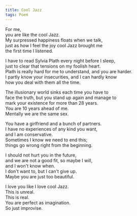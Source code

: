 ```yaml
---
title: Cool Jazz
tags: Poem
---
```


For me,   
you are like the cool Jazz.  
My surpressed happiness floats when we talk,   
just as how I feel the joy cool Jazz brought me   
the first time I listened.   

<!--more-->

I have to read Sylvia Plath every night before I sleep,  
just to clear that tensions on my foolish heart.  
Plath is really hard for me to understand, and you are harder.  
I partly know your insecurities, and I can hardly know   
how you deal with them all the time.   

The illusionary world sinks each time you have to  
face the truth, but you stand up again and manage to  
mark your existence for more than 28 years.  
You are 10 years ahead of me.  
Mentally we are the same sex.  

You have a girlfriend and a bunch of partners.  
I have no experiences of any kind you want,  
and I am conservative.  
Sometimes I know we need to end this;  
things go wrong right from the beginning.  

I should not hurt you in the future,  
and we are not a good fit, so maybe I will,  
and I won't know when.  
I don't want to, but I can't give up.  
Maybe you are just too beautiful.  

I love you like I love cool Jazz.  
This is unreal.  
This is real.  
You are perfect as imagination.  
So just improvise.  